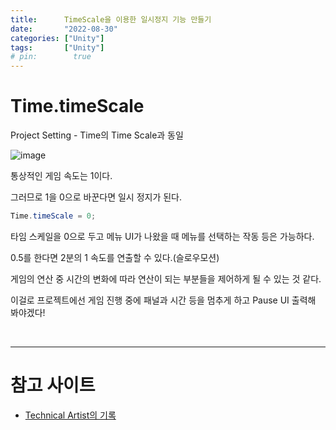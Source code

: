 ```yaml
---
title:      TimeScale을 이용한 일시정지 기능 만들기
date:       "2022-08-30"
categories: ["Unity"]
tags:       ["Unity"]
# pin:        true
---
```


# Time.timeScale
Project Setting - Time의 Time Scale과 동일

![image](https://user-images.githubusercontent.com/110334366/187327789-0b5af8be-af9c-4005-847e-ee4e9a5206ee.png)


통상적인 게임 속도는 1이다.

그러므로 1을 0으로 바꾼다면 일시 정지가 된다.

```C#
Time.timeScale = 0;
```

타임 스케일을 0으로 두고 메뉴 UI가 나왔을 때 메뉴를 선택하는 작동 등은 가능하다.

0.5를 한다면 2분의 1 속도를 연출할 수 있다.(슬로우모션)

게임의 연산 중 시간의 변화에 따라 연산이 되는 부분들을 제어하게 될 수 있는 것 같다.

이걸로 프로젝트에선 게임 진행 중에 패널과 시간 등을 멈추게 하고 Pause UI 출력해 봐야겠다!

<br>

---

# 참고 사이트
- [Technical Artist의 기록](https://mgtul.tistory.com/86)